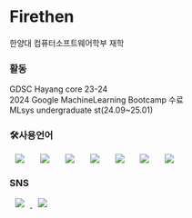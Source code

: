 <h1>Firethen</h1>

<p>한양대 컴퓨터소프트웨어학부 재학</p>

<h3>활동</h3>
<p>
GDSC Hayang core 23-24<br>
2024 Google MachineLearning Bootcamp 수료<br>
MLsys undergraduate st(24.09~25.01)
</p>


<h3>🛠사용언어</h3>
<div>
<img src="https://img.shields.io/badge/Python-3776AB?style=flat-square&logo=python&logoColor=white" style="height : auto; margin-left : 10px; margin-right : 10px;"/></a>&nbsp;
<img src="https://img.shields.io/badge/linux-FCC624?style=flat-square&logo=linux&logoColor=black" style="height : auto; margin-left : 10px; margin-right : 10px;"/></a>&nbsp;
<img src="https://img.shields.io/badge/pytorch-EE4C2C?style=flat-square&logo=pytorch&logoColor=white" style="height : auto; margin-left : 10px; margin-right : 10px;"/></a>&nbsp;
<img src="https://img.shields.io/badge/MySQL-4479A1?style=flat-square&logo=MySQL&logoColor=white" style="height : auto; margin-left : 10px; margin-right : 10px;"/></a>&nbsp;
<img src="https://img.shields.io/badge/Flutter-02569B?style=flat-square&logo=flutter&logoColor=white" style="height : auto; margin-left : 10px; margin-right : 10px;"/></a>&nbsp;
<img src="https://img.shields.io/badge/tensorflow-FF6F00?style=flat-square&logo=tensorflow&logoColor=white" style="height : auto; margin-left : 10px; margin-right : 10px;"/></a>&nbsp;
<img src="https://img.shields.io/badge/cplusplus-00599C?style=flat-square&logo=cplusplus&logoColor=white" style="height : auto; margin-left : 10px; margin-right : 10px;"/></a>&nbsp;
</div>

<h3>SNS</h3>
<a href="www.linkedin.com/in/nam-ho-kim-4261b1287">
    <img src="http://img.shields.io/badge/Linkedin-512BD4?style=flat&logo=None&logoColor=black&link=www.linkedin.com/in/nam-ho-kim-4261b1287"
        style="height : auto; margin-left : 10px; margin-right : 10px;"/>
</a>
<a href="https://knh11111nh@gmail.com">
    <img src="http://img.shields.io/badge/Gmail-EA4335?style=flat&logo=Gmail&logoColor=white&link=https://knh11111nh@gmail.com"
        style="height : auto; margin-left : 10px; margin-right : 10px;"/>
</a>


<!---
Firethen/Firethen is a ✨ special ✨ repository because its `README.md` (this file) appears on your GitHub profile.
You can click the Preview link to take a look at your changes.
--->
